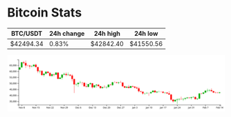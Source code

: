 # Bitcoin Stats

BTC/USDT|24h change|24h high|24h low|
|---|---|---|---|
|$42494.34|0.83%|$42842.40|$41550.56|

<img src="./chart.svg">
